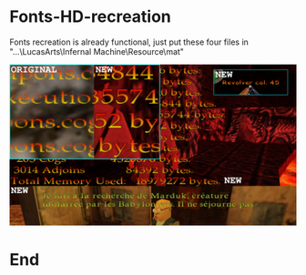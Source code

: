 # Fonts-HD-recreation

Fonts recreation is already functional, just put these four files in "...\LucasArts\Infernal Machine\Resource\mat"

![alt text](https://raw.githubusercontent.com/Jones3D-The-Infernal-Engine/Fonts-HD-Recreation/main/font.jpg?raw=true)

# End
